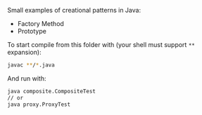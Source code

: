Small examples of creational patterns in Java:
- Factory Method
- Prototype

To start compile from this folder with (your shell must support `**` expansion):

``` sh
javac **/*.java
```

And run with:

``` sh
java composite.CompositeTest
// or
java proxy.ProxyTest
```

